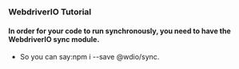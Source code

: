 ### WebdriverIO Tutorial

#### In order for your code to run synchronously, you need to have the WebdriverIO sync module.

+ So you can say:npm i --save @wdio/sync.